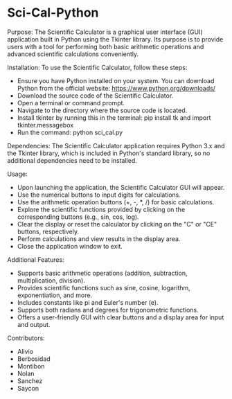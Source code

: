 # Sci-Cal-Python

Purpose:
The Scientific Calculator is a graphical user interface (GUI) application built in Python using the Tkinter library. Its purpose is to provide users with a tool for performing both basic arithmetic operations and advanced scientific calculations conveniently.

Installation:
To use the Scientific Calculator, follow these steps:

- Ensure you have Python installed on your system. You can download Python from the official website: https://www.python.org/downloads/
- Download the source code of the Scientific Calculator.
- Open a terminal or command prompt.
- Navigate to the directory where the source code is located.
- Install tkinter by running this in the terminal: pip install tk and import tkinter.messagebox
- Run the command: python sci_cal.py

Dependencies:
The Scientific Calculator application requires Python 3.x and the Tkinter library, which is included in Python's standard library, so no additional dependencies need to be installed.

Usage:

- Upon launching the application, the Scientific Calculator GUI will appear.
- Use the numerical buttons to input digits for calculations.
- Use the arithmetic operation buttons (+, -, *, /) for basic calculations.
- Explore the scientific functions provided by clicking on the corresponding buttons (e.g., sin, cos, log).
- Clear the display or reset the calculator by clicking on the "C" or "CE" buttons, respectively.
- Perform calculations and view results in the display area.
- Close the application window to exit.

Additional Features:

- Supports basic arithmetic operations (addition, subtraction, multiplication, division).
- Provides scientific functions such as sine, cosine, logarithm, exponentiation, and more.
- Includes constants like pi and Euler's number (e).
- Supports both radians and degrees for trigonometric functions.
- Offers a user-friendly GUI with clear buttons and a display area for input and output.

Contributors:
- Alivio
- Berbosidad
- Montibon
- Nolan
- Sanchez 
- Saycon
